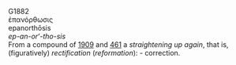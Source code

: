 G1882  
ἐπανόρθωσις  
epanorthōsis  
*ep-an-or‘-tho-sis*  
From a compound of [1909](g1909) and [461](g0461) a *straightening* *up*
*again*, that is, (figuratively) *rectification* (*reformation*): -
correction.  
